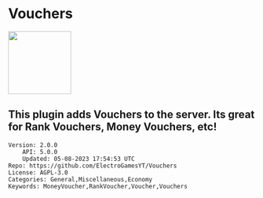 # Vouchers
<img src="https://raw.githubusercontent.com/ElectroGamesYT/Vouchers/f3f8802e393d742efe170920a79e1fae24182da4/icon.png" width="128" height="128" />

## This plugin adds Vouchers to the server. Its great for Rank Vouchers, Money Vouchers, etc!
```properties
Version: 2.0.0
    API: 5.0.0
    Updated: 05-08-2023 17:54:53 UTC
Repo: https://github.com/ElectroGamesYT/Vouchers
License: AGPL-3.0
Categories: General,Miscellaneous,Economy
Keywords: MoneyVoucher,RankVoucher,Voucher,Vouchers
```